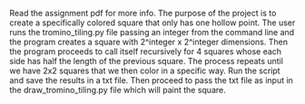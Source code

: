 Read the assignment pdf for more info.
The purpose of the project is to create a specifically colored square that only has one hollow point. 
The user runs the tromino_tiling.py file passing an integer from the command line and the program creates a square with 2^integer x 2^integer dimensions.
Then the program proceeds to call itself recursively for 4 squares  whose each side has half the length of the previous square.
The process repeats until we have 2x2 squares that we then color in a specific way.
Run the script and save the results in a txt file.
Then proceed to pass the txt file as input in the draw_tromino_tiling.py file which will paint the square.
